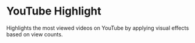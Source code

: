 # YouTube Highlight

Highlights the most viewed videos on YouTube by applying visual effects based on view counts.
